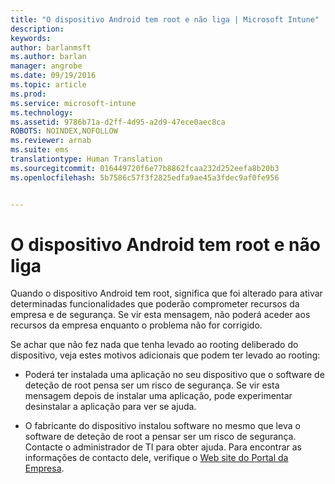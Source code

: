 ```yaml
---
title: "O dispositivo Android tem root e não liga | Microsoft Intune"
description: 
keywords: 
author: barlanmsft
ms.author: barlan
manager: angrobe
ms.date: 09/19/2016
ms.topic: article
ms.prod: 
ms.service: microsoft-intune
ms.technology: 
ms.assetid: 9786b71a-d2ff-4d95-a2d9-47ece0aec8ca
ROBOTS: NOINDEX,NOFOLLOW
ms.reviewer: arnab
ms.suite: ems
translationtype: Human Translation
ms.sourcegitcommit: 016449720f6e77b8862fcaa232d252eefa8b20b3
ms.openlocfilehash: 5b7586c57f3f2825edfa9ae45a3fdec9af0fe956


---
```



# <a name="your-android-device-is-rooted-and-you-cant-connect"></a>O dispositivo Android tem root e não liga

Quando o dispositivo Android tem root, significa que foi alterado para ativar determinadas funcionalidades que poderão comprometer recursos da empresa e de segurança. Se vir esta mensagem, não poderá aceder aos recursos da empresa enquanto o problema não for corrigido.

Se achar que não fez nada que tenha levado ao rooting deliberado do dispositivo, veja estes motivos adicionais que podem ter levado ao rooting:

- Poderá ter instalada uma aplicação no seu dispositivo que o software de deteção de root pensa ser um risco de segurança. Se vir esta mensagem depois de instalar uma aplicação, pode experimentar desinstalar a aplicação para ver se ajuda.

- O fabricante do dispositivo instalou software no mesmo que leva o software de deteção de root a pensar ser um risco de segurança. Contacte o administrador de TI para obter ajuda. Para encontrar as informações de contacto dele, verifique o [Web site do Portal da Empresa](http://portal.manage.microsoft.com).



<!--HONumber=Oct16_HO2-->


